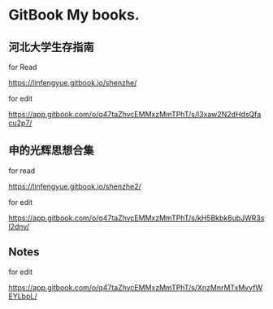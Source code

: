 # GitBook My books.

## 河北大学生存指南

for Read

https://linfengyue.gitbook.io/shenzhe/

for edit

https://app.gitbook.com/o/q47taZhvcEMMxzMmTPhT/s/l3xaw2N2dHdsQfacu2p7/

## 申的光辉思想合集

for read

https://linfengyue.gitbook.io/shenzhe2/

for edit

https://app.gitbook.com/o/q47taZhvcEMMxzMmTPhT/s/kH5Bkbk6ubJWR3sl2dnv/

## Notes

for edit

https://app.gitbook.com/o/q47taZhvcEMMxzMmTPhT/s/XnzMnrMTxMvyfWEYLbpL/




